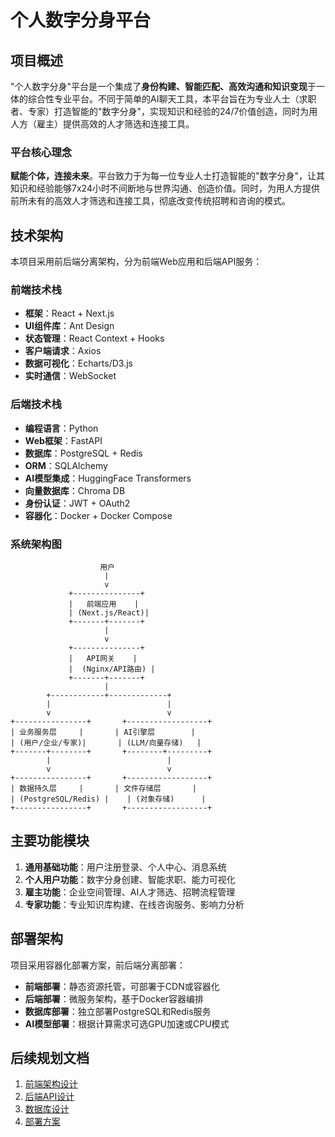 # 个人数字分身平台

## 项目概述

"个人数字分身"平台是一个集成了**身份构建、智能匹配、高效沟通和知识变现**于一体的综合性专业平台。不同于简单的AI聊天工具，本平台旨在为专业人士（求职者、专家）打造智能的"数字分身"，实现知识和经验的24/7价值创造，同时为用人方（雇主）提供高效的人才筛选和连接工具。

### 平台核心理念

**赋能个体，连接未来**。平台致力于为每一位专业人士打造智能的"数字分身"，让其知识和经验能够7x24小时不间断地与世界沟通、创造价值。同时，为用人方提供前所未有的高效人才筛选和连接工具，彻底改变传统招聘和咨询的模式。

## 技术架构

本项目采用前后端分离架构，分为前端Web应用和后端API服务：

### 前端技术栈
- **框架**：React + Next.js
- **UI组件库**：Ant Design
- **状态管理**：React Context + Hooks
- **客户端请求**：Axios
- **数据可视化**：Echarts/D3.js
- **实时通信**：WebSocket

### 后端技术栈
- **编程语言**：Python
- **Web框架**：FastAPI
- **数据库**：PostgreSQL + Redis
- **ORM**：SQLAlchemy
- **AI模型集成**：HuggingFace Transformers
- **向量数据库**：Chroma DB
- **身份认证**：JWT + OAuth2
- **容器化**：Docker + Docker Compose

### 系统架构图

```
                    用户
                     |
                     v
             +---------------+
             |   前端应用    |
             | (Next.js/React)|
             +-------+-------+
                     |
                     v
             +---------------+
             |   API网关    |
             |  (Nginx/API路由) |
             +-------+-------+
                     |
        +------------+-------------+
        |                          |
        v                          v
+----------------+       +------------------+
| 业务服务层     |       | AI引擎层        |
| (用户/企业/专家)|       | (LLM/向量存储)   |
+-------+--------+       +--------+---------+
        |                          |
        v                          v
+----------------+       +------------------+
| 数据持久层     |       | 文件存储层       |
| (PostgreSQL/Redis) |    | (对象存储)      |
+----------------+       +------------------+
```

## 主要功能模块

1. **通用基础功能**：用户注册登录、个人中心、消息系统
2. **个人用户功能**：数字分身创建、智能求职、能力可视化
3. **雇主功能**：企业空间管理、AI人才筛选、招聘流程管理
4. **专家功能**：专业知识库构建、在线咨询服务、影响力分析

## 部署架构

项目采用容器化部署方案，前后端分离部署：

- **前端部署**：静态资源托管，可部署于CDN或容器化
- **后端部署**：微服务架构，基于Docker容器编排
- **数据库部署**：独立部署PostgreSQL和Redis服务
- **AI模型部署**：根据计算需求可选GPU加速或CPU模式

## 后续规划文档

1. [前端架构设计](./前端架构设计.md)
2. [后端API设计](./后端API设计.md)
3. [数据库设计](./数据库设计.md)
4. [部署方案](./部署方案.md) 